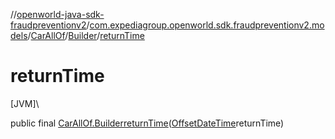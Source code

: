 //[openworld-java-sdk-fraudpreventionv2](../../../../index.md)/[com.expediagroup.openworld.sdk.fraudpreventionv2.models](../../index.md)/[CarAllOf](../index.md)/[Builder](index.md)/[returnTime](return-time.md)

# returnTime

[JVM]\

public final [CarAllOf.Builder](index.md)[returnTime](return-time.md)([OffsetDateTime](https://docs.oracle.com/javase/8/docs/api/java/time/OffsetDateTime.html)returnTime)
